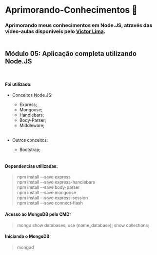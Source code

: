 # Aprimorando-Conhecimentos :mag_right:

### Aprimorando meus conhecimentos em Node.JS, através das vídeo-aulas disponíveis pelo [Victor Lima](https://www.youtube.com/watch?v=LLqq6FemMNQ&list=PLJ_KhUnlXUPtbtLwaxxUxHqvcNQndmI4B&index=2&ab_channel=VictorLima-GuiadoProgramador). <br><br>

## Módulo 05: Aplicação completa utilizando Node.JS
<br> 

#### Foi utilizado:
* Conceitos Node.JS:
    * Express;
    * Mongoose;
    * Handlebars;
    * Body-Parser;
    * Middleware;<br><br>

* Outros conceitos:
    * Bootstrap;<br><br>

#### Dependencias utilizadas: <br>
> npm install --save express<br>
> npm install --save express-handlebars<br>
> npm install --save body-parser<br>
> npm install --save mongoose<br>
> npm install --save express-session<br>
> npm install --save connect-flash<br>

#### Acesso ao MongoDB pelo CMD: <br>
> mongo
> show databases;
> use {nome_database};
> show collections;
> 

#### Iniciando o MongoDB: <br>
> mongod
